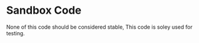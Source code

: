 # Sandbox Code

None of this code should be considered stable,
This code is soley used for testing. 
